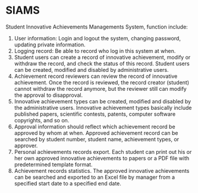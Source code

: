 # SIAMS
Student Innovative Achievements Managements System, function include:
1. User information: Login and logout the system, changing password, updating private information.
2. Logging record: Be able to record who log in this system at when.
3. Student users can create a record of innovative achievement, modify or withdraw the record, and check the status of this record. Student users can be created, modified and disabled by administrative users.
4. Achievement record reviewers can review the record of innovative achievement. Once the record is reviewed, the record creator (student) cannot withdraw the record anymore, but the reviewer still can modify the approval to disapproval.
5. Innovative achievement types can be created, modified and disabled by the administrative users. Innovative achievement types basically include published papers, scientific contests, patents, computer software copyrights, and so on.
6. Approval information should reflect which achievement record be approved by whom at when. Approved achievement record can be searched by student number, student name, achievement types, or approver.
7. Personal achievements records export. Each student can print out his or her own approved innovative achievements to papers or a PDF file with predetermined template format.
8. Achievement records statistics. The approved innovative achievements can be searched and exported to an Excel file by manager from a specified start date to a specified end date.
